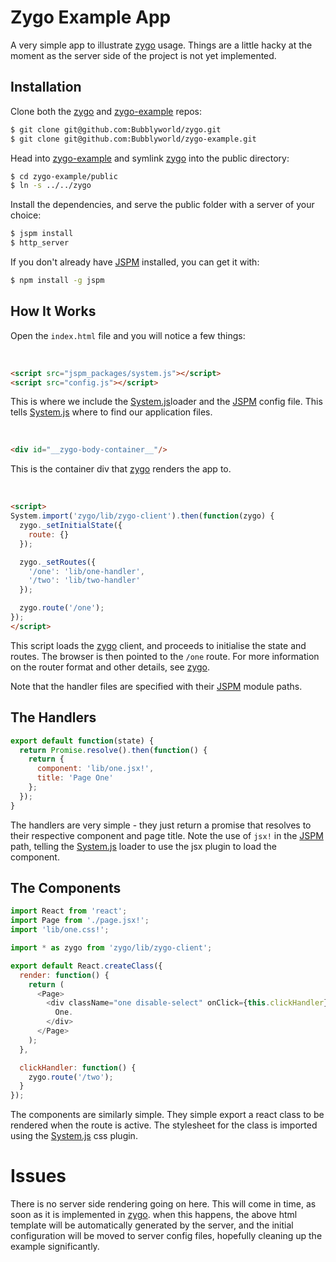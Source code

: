# Zygo Example App

A very simple app to illustrate [zygo](http://www.github.com/Bubblyworld/zygo)  usage. Things are a little hacky at the moment as the server side of the project is not yet implemented.

## Installation

Clone both the [zygo](http://www.github.com/Bubblyworld/zygo) and [zygo-example](http://www.github.com/Bubblyworld/zygo-example) repos:

``` sh
$ git clone git@github.com:Bubblyworld/zygo.git
$ git clone git@github.com:Bubblyworld/zygo-example.git
```

Head into [zygo-example](http://www.github.com/Bubblyworld/zygo-example) and symlink [zygo](http://www.github.com/Bubblyworld/zygo) into the public directory:
``` sh
$ cd zygo-example/public
$ ln -s ../../zygo
```

Install the dependencies, and serve the public folder with a server of your choice:
``` sh
$ jspm install
$ http_server
```

If you don't already have [JSPM](http://www.github.com/jspm/jspm-cli) installed, you can get it with:
``` sh
$ npm install -g jspm
```

## How It Works

Open the `index.html` file and you will notice a few things:

<br />

``` html
<script src="jspm_packages/system.js"></script>
<script src="config.js"></script>
```
This is where we include the [System.js](githubb.com/systemjs/systemjs)loader and the [JSPM](http://www.github.com/jspm/jspm-cli) config file. This tells [System.js](githubb.com/systemjs/systemjs) where to find our application files.

<br />

``` html
<div id="__zygo-body-container__"/>
```
This is the container div that [zygo](http://www.github.com/Bubblyworld/zygo) renders the app to.

<br />

``` html
<script>
System.import('zygo/lib/zygo-client').then(function(zygo) {
  zygo._setInitialState({
    route: {}
  });

  zygo._setRoutes({
    '/one': 'lib/one-handler',
    '/two': 'lib/two-handler'
  });

  zygo.route('/one');
});
</script>
```
This script loads the [zygo](http://www.github.com/Bubblyworld/zygo) client, and proceeds to initialise the state and routes. The browser is then pointed to the `/one` route. For more information on the router format and other details, see [zygo](http://www.github.com/Bubblyworld/zygo).

Note that the handler files are specified with their [JSPM](http://www.github.com/jspm/jspm-cli) module paths.

## The Handlers
``` javascript
export default function(state) {
  return Promise.resolve().then(function() {
    return {
      component: 'lib/one.jsx!',
      title: 'Page One'
    };
  });
}
```
The handlers are very simple - they just return a promise that resolves to their respective component and page title. Note the use of `jsx!` in the [JSPM](http://www.github.com/jspm/jspm-cli) path, telling the [System.js](githubb.com/systemjs/systemjs) loader to use the jsx plugin to load the component.

## The Components
``` javascript
import React from 'react';
import Page from './page.jsx!';
import 'lib/one.css!';

import * as zygo from 'zygo/lib/zygo-client';

export default React.createClass({
  render: function() {
    return (
      <Page>
        <div className="one disable-select" onClick={this.clickHandler}>
          One.
        </div>
      </Page>
    );
  },

  clickHandler: function() {
    zygo.route('/two');
  }
});
```
The components are similarly simple. They simple export a react class to be rendered when the route is active. The stylesheet for the class is imported using the [System.js](githubb.com/systemjs/systemjs) css plugin.

# Issues

There is no server side rendering going on here. This will come in time, as soon as it is implemented in [zygo](http://www.github.com/Bubblyworld/zygo). when this happens, the above html template will be automatically generated by the server, and the initial configuration will be moved to server config files, hopefully cleaning up the example significantly.
